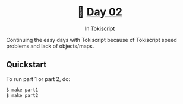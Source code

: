 <h1 align="center">🎄 <a href="https://adventofcode.com/2023/day/2">Day 02</a></h1>
<p align="center">In <a href="https://github.com/lordoftrident/tokiscript">Tokiscript</a></p>

Continuing the easy days with Tokiscript because of Tokiscript speed problems and lack of objects/maps.

## Quickstart
To run part 1 or part 2, do:
```sh
$ make part1
$ make part2
```
